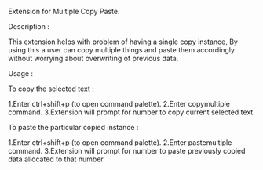 Extension for Multiple Copy Paste.


Description : 

This extension helps with problem of having a single copy instance, By using this a user can copy multiple things and paste them accordingly without worrying about overwriting of previous data.


Usage : 

To copy the selected text :

1.Enter ctrl+shift+p  (to open command palette).
2.Enter copymultiple command.
3.Extension will prompt for number to copy current selected text. 


To paste the particular copied instance : 

1.Enter ctrl+shift+p  (to open command palette).
2.Enter pastemultiple command.
3.Extension will prompt for number to paste previously copied data allocated to that number.   